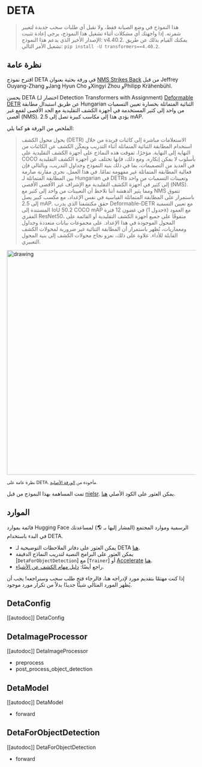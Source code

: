 # DETA

> هذا النموذج في وضع الصيانة فقط، ولا نقبل أي طلبات سحب جديدة لتغيير شفرته. إذا واجهتك أي مشكلات أثناء تشغيل هذا النموذج، يرجى إعادة تثبيت الإصدار الأخير الذي يدعم هذا النموذج: v4.40.2. يمكنك القيام بذلك عن طريق تشغيل الأمر التالي: `pip install -U transformers==4.40.2`.

## نظرة عامة

اقترح نموذج DETA في ورقة بحثية بعنوان [NMS Strikes Back](https://arxiv.org/abs/2212.06137) من قبل Jeffrey Ouyang-Zhang وJang Hyun Cho وXingyi Zhou وPhilipp Krähenbühl.

يحسن DETA (اختصار لـ Detection Transformers with Assignment) [Deformable DETR](deformable_detr) عن طريق استبدال مطابقة Hungarian الثنائية المتماثلة بخسارة تعيين التسميات من واحد إلى كثير المستخدمة في أجهزة الكشف التقليدية مع الحد الأقصى لقمع غير أقصى (NMS). يؤدي هذا إلى مكاسب كبيرة تصل إلى 2.5 mAP.

الملخص من الورقة هو كما يلي:

> يحول محول الكشف (DETR) الاستعلامات مباشرة إلى كائنات فريدة من خلال استخدام المطابقة الثنائية المتماثلة أثناء التدريب ويمكّن الكشف عن الكائنات من النهاية إلى النهاية. مؤخرًا، تفوقت هذه النماذج على أجهزة الكشف التقليدية على COCO بأسلوب لا يمكن إنكاره. ومع ذلك، فإنها تختلف عن أجهزة الكشف التقليدية في العديد من التصميمات، بما في ذلك بنية النموذج وجداول التدريب، وبالتالي فإن فعالية المطابقة المتماثلة غير مفهومة تمامًا. في هذا العمل، نجري مقارنة صارمة بين المطابقة المتماثلة لـ Hungarian في DETRs وتعيينات التسميات من واحد إلى كثير في أجهزة الكشف التقليدية مع الإشراف غير الأقصى الأقصى (NMS). ومما يثير الدهشة أننا نلاحظ أن التعيينات من واحد إلى كثير مع NMS تتفوق باستمرار على المطابقة المتماثلة القياسية في نفس الإعداد، مع مكسب كبير يصل إلى 2.5 mAP. حقق مكتشفنا الذي يدرب Deformable-DETR مع تعيين التسمية المستندة إلى IoU 50.2 COCO mAP في غضون 12 فترة (جدول 1x) مع العمود الفقري ResNet50، متفوقًا على جميع أجهزة الكشف التقليدية أو القائمة على المحول الموجودة في هذا الإعداد. على مجموعات بيانات متعددة وجداول ومعماريات، نُظهر باستمرار أن المطابقة الثنائية غير ضرورية لمحولات الكشف القابلة للأداء. علاوة على ذلك، نعزو نجاح محولات الكشف إلى بنية المحول التعبيري.

<img src="https://huggingface.co/datasets/huggingface/documentation-images/resolve/main/transformers/model_doc/deta_architecture.jpg" alt="drawing" width="600"/>

<small>نظرة عامة على DETA. مأخوذة من <a href="https://arxiv.org/abs/2212.06137">الورقة الأصلية</a>.</small>

تمت المساهمة بهذا النموذج من قبل [nielsr](https://huggingface.co/nielsr). يمكن العثور على الكود الأصلي [هنا](https://github.com/jozhang97/DETA).

## الموارد

قائمة بموارد Hugging Face الرسمية وموارد المجتمع (المشار إليها بـ 🌎) لمساعدتك في البدء باستخدام DETA.

- يمكن العثور على دفاتر الملاحظات التوضيحية لـ DETA [هنا](https://github.com/NielsRogge/Transformers-Tutorials/tree/master/DETA).
- يمكن العثور على البرامج النصية لتدريب النماذج الدقيقة [`DetaForObjectDetection`] مع [`Trainer`] أو [Accelerate](https://huggingface.co/docs/accelerate/index) [هنا](https://github.com/huggingface/transformers/tree/main/examples/pytorch/object-detection).
- راجع أيضًا: [دليل مهام الكشف عن الأشياء](../tasks/object_detection).

إذا كنت مهتمًا بتقديم مورد لإدراجه هنا، فالرجاء فتح طلب سحب وسنراجعه! يجب أن يُظهر المورد المثالي شيئًا جديدًا بدلاً من تكرار مورد موجود.

## DetaConfig

[[autodoc]] DetaConfig

## DetaImageProcessor

[[autodoc]] DetaImageProcessor

- preprocess
- post_process_object_detection

## DetaModel

[[autodoc]] DetaModel

- forward

## DetaForObjectDetection

[[autodoc]] DetaForObjectDetection

- forward